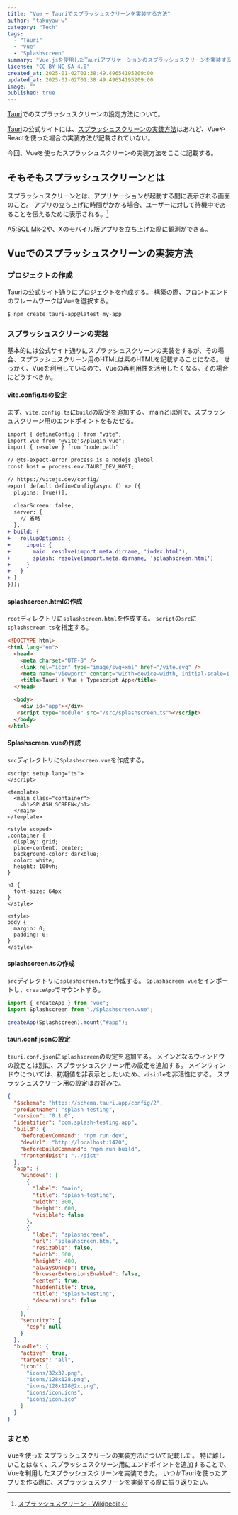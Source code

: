 ```yaml
---
title: "Vue + Tauriでスプラッシュスクリーンを実装する方法"
author: "takuyaw-w"
category: "Tech"
tags:
  - "Tauri"
  - "Vue"
  - "Splashscreen"
summary: "Vue.jsを使用したTauriアプリケーションのスプラッシュスクリーンを実装する方法を解説"
license: "CC BY-NC-SA 4.0"
created_at: 2025-01-02T01:38:49.49654195209:00
updated_at: 2025-01-02T01:38:49.49654195209:00
image: ""
published: true
---
```


[Tauri](https://v2.tauri.app/)でのスプラッシュスクリーンの設定方法について。

[Tauri](https://v2.tauri.app/)の公式サイトには、[スプラッシュスクリーンの実装方法](https://v2.tauri.app/learn/splashscreen/)はあれど、VueやReactを使った場合の実装方法が記載されていない。

今回、Vueを使ったスプラッシュスクリーンの実装方法をここに記載する。

## そもそもスプラッシュスクリーンとは

スプラッシュスクリーンとは、アプリケーションが起動する間に表示される画面のこと。
アプリの立ち上げに時間がかかる場合、ユーザーに対して待機中であることを伝えるために表示される。[^1]

[A5:SQL Mk-2](https://a5m2.mmatsubara.com/)や、[X](https://x.com/home)のモバイル版アプリを立ち上げた際に観測ができる。

[^1]: [スプラッシュスクリーン - Wikipedia](https://ja.wikipedia.org/wiki/%E3%82%B9%E3%83%97%E3%83%A9%E3%83%83%E3%82%B7%E3%83%A5%E3%82%B9%E3%82%AF%E3%83%AA%E3%83%BC%E3%83%B3)

## Vueでのスプラッシュスクリーンの実装方法

### プロジェクトの作成

Tauriの公式サイト通りにプロジェクトを作成する。
構築の際、フロントエンドのフレームワークはVueを選択する。

```bash
$ npm create tauri-app@latest my-app
```

### スプラッシュスクリーンの実装

基本的には公式サイト通りにスプラッシュスクリーンの実装をするが、その場合、スプラッシュスクリーン用のHTMLは素のHTMLを記載することになる。
せっかく、Vueを利用しているので、Vueの再利用性を活用したくなる。その場合にどうすべきか。

#### vite.config.tsの設定

まず、`vite.config.ts`に`build`の設定を追加する。
mainとは別で、スプラッシュスクリーン用のエンドポイントをもたせる。

```diff
import { defineConfig } from "vite";
import vue from "@vitejs/plugin-vue";
import { resolve } from 'node:path'

// @ts-expect-error process is a nodejs global
const host = process.env.TAURI_DEV_HOST;

// https://vitejs.dev/config/
export default defineConfig(async () => ({
  plugins: [vue()],

  clearScreen: false,
  server: {
    // 省略
  },
+ build: {
+   rollupOptions: {
+     input: {
+       main: resolve(import.meta.dirname, 'index.html'),
+       splash: resolve(import.meta.dirname, 'splashscreen.html')
+     }
+   }
+ }
}));
```

#### splashscreen.htmlの作成

`root`ディレクトリに`splashscreen.html`を作成する。
`script`の`src`に`splashscreen.ts`を指定する。

```html
<!DOCTYPE html>
<html lang="en">
  <head>
    <meta charset="UTF-8" />
    <link rel="icon" type="image/svg+xml" href="/vite.svg" />
    <meta name="viewport" content="width=device-width, initial-scale=1.0" />
    <title>Tauri + Vue + Typescript App</title>
  </head>

  <body>
    <div id="app"></div>
   <script type="module" src="/src/splashscreen.ts"></script>
  </body>
</html>
```

#### Splashscreen.vueの作成

`src`ディレクトリに`Splashscreen.vue`を作成する。

```vue
<script setup lang="ts">
</script>

<template>
  <main class="container">
    <h1>SPLASH SCREEN</h1>
  </main>
</template>

<style scoped>
.container {
  display: grid;
  place-content: center;
  background-color: darkblue;
  color: white;
  height: 100vh;
}

h1 {
  font-size: 64px
}
</style>

<style>
body {
  margin: 0;
  padding: 0;
}
</style>
```

#### splashscreen.tsの作成

`src`ディレクトリに`splashscreen.ts`を作成する。
`Splashscreen.vue`をインポートし、`createApp`でマウントする。

```typescript
import { createApp } from "vue";
import Splashscreen from "./Splashscreen.vue";

createApp(Splashscreen).mount("#app");
```

#### tauri.conf.jsonの設定

`tauri.conf.json`に`splashscreen`の設定を追加する。
メインとなるウィンドウの設定とは別に、スプラッシュスクリーン用の設定を追加する。
メインウィンドウについては、初期値を非表示としたいため、`visible`を非活性にする。
スプラッシュスクリーン用の設定はお好みで。

```json
{
  "$schema": "https://schema.tauri.app/config/2",
  "productName": "splash-testing",
  "version": "0.1.0",
  "identifier": "com.splash-testing.app",
  "build": {
    "beforeDevCommand": "npm run dev",
    "devUrl": "http://localhost:1420",
    "beforeBuildCommand": "npm run build",
    "frontendDist": "../dist"
  },
  "app": {
    "windows": [
      {
        "label": "main",
        "title": "splash-testing",
        "width": 800,
        "height": 600,
        "visible": false
      },
      {
        "label": "splashscreen",
        "url": "splashscreen.html",
        "resizable": false,
        "width": 600,
        "height": 400,
        "alwaysOnTop": true,
        "browserExtensionsEnabled": false,
        "center": true,
        "hiddenTitle": true,
        "title": "splash-testing",
        "decorations": false
      }
    ],
    "security": {
      "csp": null
    }
  },
  "bundle": {
    "active": true,
    "targets": "all",
    "icon": [
      "icons/32x32.png",
      "icons/128x128.png",
      "icons/128x128@2x.png",
      "icons/icon.icns",
      "icons/icon.ico"
    ]
  }
}
```

### まとめ

Vueを使ったスプラッシュスクリーンの実装方法について記載した。
特に難しいことはなく、スプラッシュスクリーン用にエンドポイントを追加することで、Vueを利用したスプラッシュスクリーンを実装できた。
いつかTauriを使ったアプリを作る際に、スプラッシュスクリーンを実装する際に振り返りたい。
